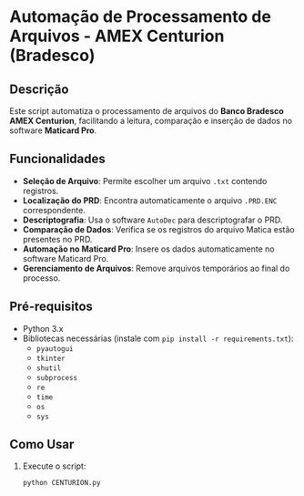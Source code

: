 # Automação de Processamento de Arquivos - AMEX Centurion (Bradesco)

## Descrição

Este script automatiza o processamento de arquivos do **Banco Bradesco AMEX Centurion**, facilitando a leitura, comparação e inserção de dados no software **Maticard Pro**.

## Funcionalidades

- **Seleção de Arquivo**: Permite escolher um arquivo `.txt` contendo registros.
- **Localização do PRD**: Encontra automaticamente o arquivo `.PRD.ENC` correspondente.
- **Descriptografia**: Usa o software `AutoDec` para descriptografar o PRD.
- **Comparação de Dados**: Verifica se os registros do arquivo Matica estão presentes no PRD.
- **Automação no Maticard Pro**: Insere os dados automaticamente no software Maticard Pro.
- **Gerenciamento de Arquivos**: Remove arquivos temporários ao final do processo.

## Pré-requisitos

- Python 3.x
- Bibliotecas necessárias (instale com `pip install -r requirements.txt`):
  - `pyautogui`
  - `tkinter`
  - `shutil`
  - `subprocess`
  - `re`
  - `time`
  - `os`
  - `sys`

## Como Usar

1. Execute o script:
   ```sh
   python CENTURION.py
